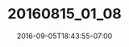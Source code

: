 ---
title: "20160815_01_08"
date: 2016-09-05T18:43:55-07:00
draft: false
location: Seattle, WA
img_url: https://d17enza3bfujl8.cloudfront.net/20160815_01_08.jpg
original_fn: ""
tags:
- Seattle, WA

---